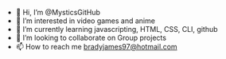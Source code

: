 - 👋 Hi, I’m @MysticsGitHub
- 👀 I’m interested in video games and anime
- 🌱 I’m currently learning javascripting, HTML, CSS, CLI, github
- 💞️ I’m looking to collaborate on Group projects
- 📫 How to reach me bradyjames97@hotmail.com

<!---
MysticsGitHub/MysticsGitHub is a ✨ special ✨ repository because its `README.md` (this file) appears on your GitHub profile.
You can click the Preview link to take a look at your changes.
--->
